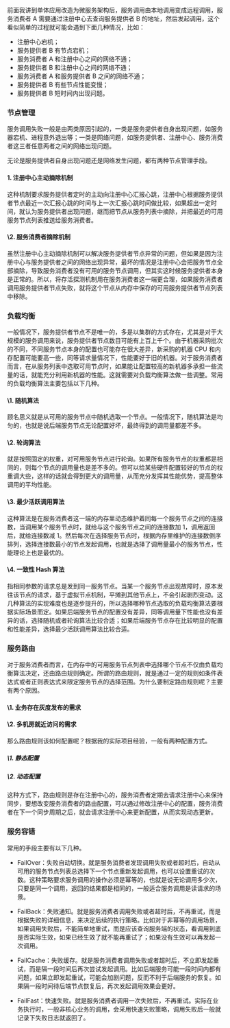 前面我讲到单体应用改造为微服务架构后，服务调用由本地调用变成远程调用，服务消费者 A 需要通过注册中心去查询服务提供者 B 的地址，然后发起调用，这个看似简单的过程就可能会遇到下面几种情况，比如：

* 注册中心宕机；
* 服务提供者 B 有节点宕机；
* 服务消费者 A 和注册中心之间的网络不通；
* 服务提供者 B 和注册中心之间的网络不通；
* 服务消费者 A 和服务提供者 B 之间的网络不通；
* 服务提供者 B 有些节点性能变慢；
* 服务提供者 B 短时间内出现问题。

### 节点管理

服务调用失败一般是由两类原因引起的，一类是服务提供者自身出现问题，如服务器宕机、进程意外退出等；一类是网络问题，如服务提供者、注册中心、服务消费者这三者任意两者之间的网络出现问题。

无论是服务提供者自身出现问题还是网络发生问题，都有两种节点管理手段。

#### 1. 注册中心主动摘除机制

这种机制要求服务提供者定时的主动向注册中心汇报心跳，注册中心根据服务提供者节点最近一次汇报心跳的时间与上一次汇报心跳时间做比较，如果超出一定时间，就认为服务提供者出现问题，继而把节点从服务列表中摘除，并把最近的可用服务节点列表推送给服务消费者。

#### \2. 服务消费者摘除机制

虽然注册中心主动摘除机制可以解决服务提供者节点异常的问题，但如果是因为注册中心与服务提供者之间的网络出现异常，最坏的情况是注册中心会把服务节点全部摘除，导致服务消费者没有可用的服务节点调用，但其实这时候服务提供者本身是正常的。所以，将存活探测机制用在服务消费者这一端更合理，如果服务消费者调用服务提供者节点失败，就将这个节点从内存中保存的可用服务提供者节点列表中移除。

### 负载均衡

一般情况下，服务提供者节点不是唯一的，多是以集群的方式存在，尤其是对于大规模的服务调用来说，服务提供者节点数目可能有上百上千个。由于机器采购批次的不同，不同服务节点本身的配置也可能存在很大差异，新采购的机器 CPU 和内存配置可能要高一些，同等请求量情况下，性能要好于旧的机器。对于服务消费者而言，在从服务列表中选取可用节点时，如果能让配置较高的新机器多承担一些流量的话，就能充分利用新机器的性能。这就需要对负载均衡算法做一些调整。常用的负载均衡算法主要包括以下几种。

#### \1. 随机算法

顾名思义就是从可用的服务节点中随机选取一个节点。一般情况下，随机算法是均匀的，也就是说后端服务节点无论配置好坏，最终得到的调用量都差不多。

#### \2. 轮询算法

就是按照固定的权重，对可用服务节点进行轮询。如果所有服务节点的权重都是相同的，则每个节点的调用量也是差不多的。但可以给某些硬件配置较好的节点的权重调大些，这样的话就会得到更大的调用量，从而充分发挥其性能优势，提高整体调用的平均性能。

#### \3. 最少活跃调用算法

这种算法是在服务消费者这一端的内存里动态维护着同每一个服务节点之间的连接数，当调用某个服务节点时，就给与这个服务节点之间的连接数加 1，调用返回后，就给连接数减 1。然后每次在选择服务节点时，根据内存里维护的连接数倒序排列，选择连接数最小的节点发起调用，也就是选择了调用量最小的服务节点，性能理论上也是最优的。

#### \4. 一致性 Hash 算法

指相同参数的请求总是发到同一服务节点。当某一个服务节点出现故障时，原本发往该节点的请求，基于虚拟节点机制，平摊到其他节点上，不会引起剧烈变动。这几种算法的实现难度也是逐步提升的，所以选择哪种节点选取的负载均衡算法要根据实际场景而定。如果后端服务节点的配置没有差异，同等调用量下性能也没有差异的话，选择随机或者轮询算法比较合适；如果后端服务节点存在比较明显的配置和性能差异，选择最少活跃调用算法比较合适。

### 服务路由

对于服务消费者而言，在内存中的可用服务节点列表中选择哪个节点不仅由负载均衡算法决定，还由路由规则确定。所谓的路由规则，就是通过一定的规则如条件表达式或者正则表达式来限定服务节点的选择范围。为什么要制定路由规则呢？主要有两个原因。

#### \1. 业务存在灰度发布的需求

#### \2. 多机房就近访问的需求

那么路由规则该如何配置呢？根据我的实际项目经验，一般有两种配置方式。

##### \1. 静态配置

##### \2. 动态配置

这种方式下，路由规则是存在注册中心的，服务消费者定期去请求注册中心来保持同步，要想改变服务消费者的路由配置，可以通过修改注册中心的配置，服务消费者在下一个同步周期之后，就会请求注册中心来更新配置，从而实现动态更新。

### 服务容错

常用的手段主要有以下几种。

* FailOver：失败自动切换。就是服务消费者发现调用失败或者超时后，自动从可用的服务节点列表总选择下一个节点重新发起调用，也可以设置重试的次数。这种策略要求服务调用的操作必须是幂等的，也就是说无论调用多少次，只要是同一个调用，返回的结果都是相同的，一般适合服务调用是读请求的场景。
* FailBack：失败通知。就是服务消费者调用失败或者超时后，不再重试，而是根据失败的详细信息，来决定后续的执行策略。比如对于非幂等的调用场景，如果调用失败后，不能简单地重试，而是应该查询服务端的状态，看调用到底是否实际生效，如果已经生效了就不能再重试了；如果没有生效可以再发起一次调用。

* FailCache：失败缓存。就是服务消费者调用失败或者超时后，不立即发起重试，而是隔一段时间后再次尝试发起调用。比如后端服务可能一段时间内都有问题，如果立即发起重试，可能会加剧问题，反而不利于后端服务的恢复。如果隔一段时间待后端节点恢复后，再次发起调用效果会更好。
* FailFast：快速失败。就是服务消费者调用一次失败后，不再重试。实际在业务执行时，一般非核心业务的调用，会采用快速失败策略，调用失败后一般就记录下失败日志就返回了。
